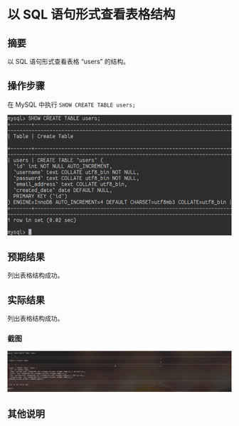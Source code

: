 # 以 SQL 语句形式查看表格结构

## 摘要

以 SQL 语句形式查看表格 “users” 的结构。

## 操作步骤

在 MySQL 中执行 `SHOW CREATE TABLE users;`

![语句形式查看表格结构](./img/语句形式查看表格结构.png)

## 预期结果

列出表格结构成功。

## 实际结果

列出表格结构成功。

### 截图

![语句形式查看表格结构](./img/语句形式查看表格结构2.png)


## 其他说明

